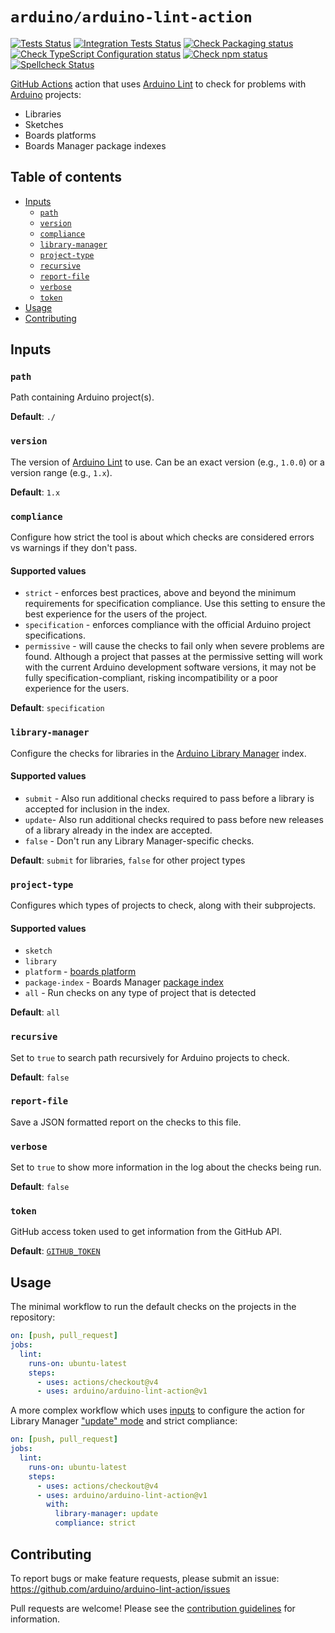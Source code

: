 # `arduino/arduino-lint-action`

[![Tests Status](https://github.com/arduino/arduino-lint-action/workflows/Test%20Action/badge.svg)](https://github.com/arduino/arduino-lint-action/actions?workflow=Test+Action)
[![Integration Tests Status](https://github.com/arduino/arduino-lint-action/workflows/Integration%20Tests/badge.svg)](https://github.com/arduino/arduino-lint-action/actions?workflow=Integration+Tests)
[![Check Packaging status](https://github.com/arduino/arduino-lint-action/actions/workflows/check-packaging-ncc-typescript-npm.yml/badge.svg)](https://github.com/arduino/arduino-lint-action/actions/workflows/check-packaging-ncc-typescript-npm.yml)
[![Check TypeScript Configuration status](https://github.com/arduino/arduino-lint-action/actions/workflows/check-tsconfig.yml/badge.svg)](https://github.com/arduino/arduino-lint-action/actions/workflows/check-tsconfig.yml)
[![Check npm status](https://github.com/arduino/arduino-lint-action/actions/workflows/check-npm.yml/badge.svg)](https://github.com/arduino/arduino-lint-action/actions/workflows/check-npm.yml)
[![Spellcheck Status](https://github.com/arduino/arduino-lint-action/workflows/Spell%20Check/badge.svg)](https://github.com/arduino/arduino-lint-action/actions?workflow=Spell+Check)

[GitHub Actions](https://docs.github.com/en/free-pro-team@latest/actions) action that uses
[Arduino Lint](https://github.com/arduino/arduino-lint) to check for problems with [Arduino](https://www.arduino.cc/)
projects:

- Libraries
- Sketches
- Boards platforms
- Boards Manager package indexes

## Table of contents

<!-- toc -->

- [Inputs](#inputs)
  - [`path`](#path)
  - [`version`](#version)
  - [`compliance`](#compliance)
  - [`library-manager`](#library-manager)
  - [`project-type`](#project-type)
  - [`recursive`](#recursive)
  - [`report-file`](#report-file)
  - [`verbose`](#verbose)
  - [`token`](#token)
- [Usage](#usage)
- [Contributing](#contributing)

<!-- tocstop -->

## Inputs

### `path`

Path containing Arduino project(s).

**Default**: `./`

### `version`

The version of [Arduino Lint](https://github.com/arduino/arduino-lint) to use.
Can be an exact version (e.g., `1.0.0`) or a version range (e.g., `1.x`).

**Default**: `1.x`

### `compliance`

Configure how strict the tool is about which checks are considered errors vs warnings if they don't pass.

#### Supported values

- `strict` - enforces best practices, above and beyond the minimum requirements for specification compliance. Use this setting to ensure the best experience for the users of the project.
- `specification` - enforces compliance with the official Arduino project specifications.
- `permissive` - will cause the checks to fail only when severe problems are found. Although a project that passes at the permissive setting will work with the current Arduino development software versions, it may not be fully specification-compliant, risking incompatibility or a poor experience for the users.

**Default**: `specification`

### `library-manager`

Configure the checks for libraries in the [Arduino Library Manager](https://github.com/arduino/library-registry/blob/main/FAQ.md#readme) index.

#### Supported values

- `submit` - Also run additional checks required to pass before a library is accepted for inclusion in the index.
- `update`- Also run additional checks required to pass before new releases of a library already in the index are accepted.
- `false` - Don't run any Library Manager-specific checks.

**Default**: `submit` for libraries, `false` for other project types

### `project-type`

Configures which types of projects to check, along with their subprojects.

#### Supported values

- `sketch`
- `library`
- `platform` - [boards platform](https://arduino.github.io/arduino-cli/latest/platform-specification/)
- `package-index` - Boards Manager [package index](https://arduino.github.io/arduino-cli/latest/package_index_json-specification/)
- `all` - Run checks on any type of project that is detected

**Default**: `all`

### `recursive`

Set to `true` to search path recursively for Arduino projects to check.

**Default**: `false`

### `report-file`

Save a JSON formatted report on the checks to this file.

### `verbose`

Set to `true` to show more information in the log about the checks being run.

**Default**: `false`

### `token`

GitHub access token used to get information from the GitHub API.

**Default**: [`GITHUB_TOKEN`](https://docs.github.com/en/actions/security-guides/automatic-token-authentication)

## Usage

The minimal workflow to run the default checks on the projects in the repository:

```yaml
on: [push, pull_request]
jobs:
  lint:
    runs-on: ubuntu-latest
    steps:
      - uses: actions/checkout@v4
      - uses: arduino/arduino-lint-action@v1
```

A more complex workflow which uses [inputs](#inputs) to configure the action for Library Manager ["update" mode](#library-manager) and strict compliance:

```yaml
on: [push, pull_request]
jobs:
  lint:
    runs-on: ubuntu-latest
    steps:
      - uses: actions/checkout@v4
      - uses: arduino/arduino-lint-action@v1
        with:
          library-manager: update
          compliance: strict
```

## Contributing

To report bugs or make feature requests, please submit an issue: https://github.com/arduino/arduino-lint-action/issues

Pull requests are welcome! Please see the [contribution guidelines](.github/CONTRIBUTING.md) for information.
